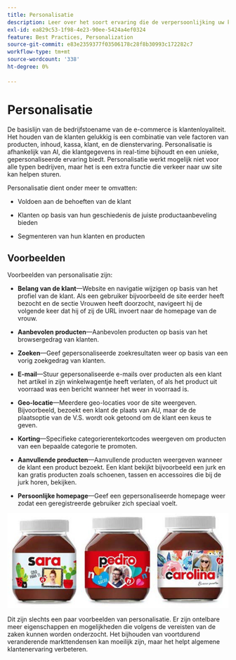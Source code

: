 ```yaml
---
title: Personalisatie
description: Leer over het soort ervaring die de verpersoonlijking uw klanten zou moeten verstrekken.
exl-id: ea829c53-1f98-4e23-90ee-5424a4ef0324
feature: Best Practices, Personalization
source-git-commit: e83e2359377f03506178c28f8b30993c172282c7
workflow-type: tm+mt
source-wordcount: '338'
ht-degree: 0%

---
```


# Personalisatie

De basislijn van de bedrijfstoename van de e-commerce is klantenloyaliteit. Het houden van de klanten gelukkig is een combinatie van vele factoren van producten, inhoud, kassa, klant, en de dienstervaring. Personalisatie is afhankelijk van AI, die klantgegevens in real-time bijhoudt en een unieke, gepersonaliseerde ervaring biedt. Personalisatie werkt mogelijk niet voor alle typen bedrijven, maar het is een extra functie die verkeer naar uw site kan helpen sturen.

Personalisatie dient onder meer te omvatten:

- Voldoen aan de behoeften van de klant

- Klanten op basis van hun geschiedenis de juiste productaanbeveling bieden

- Segmenteren van hun klanten en producten

## Voorbeelden

Voorbeelden van personalisatie zijn:

- **Belang van de klant**—Website en navigatie wijzigen op basis van het profiel van de klant. Als een gebruiker bijvoorbeeld de site eerder heeft bezocht en de sectie Vrouwen heeft doorzocht, navigeert hij de volgende keer dat hij of zij de URL invoert naar de homepage van de vrouw.

- **Aanbevolen producten**—Aanbevolen producten op basis van het browsergedrag van klanten.

- **Zoeken**—Geef gepersonaliseerde zoekresultaten weer op basis van een vorig zoekgedrag van klanten.

- **E-mail**—Stuur gepersonaliseerde e-mails over producten als een klant het artikel in zijn winkelwagentje heeft verlaten, of als het product uit voorraad was een bericht wanneer het weer in voorraad is.

- **Geo-locatie**—Meerdere geo-locaties voor de site weergeven. Bijvoorbeeld, bezoekt een klant de plaats van AU, maar de de plaatsoptie van de V.S. wordt ook getoond om de klant een keus te geven.

- **Korting**—Specifieke categorierentekortcodes weergeven om producten van een bepaalde categorie te promoten.

- **Aanvullende producten**—Aanvullende producten weergeven wanneer de klant een product bezoekt. Een klant bekijkt bijvoorbeeld een jurk en kan gratis producten zoals schoenen, tassen en accessoires die bij de jurk horen, bekijken.

- **Persoonlijke homepage**—Geef een gepersonaliseerde homepage weer zodat een geregistreerde gebruiker zich speciaal voelt.

![Voorbeeld van gepersonaliseerde producten](../../assets/playbooks/personalization-example.png)

Dit zijn slechts een paar voorbeelden van personalisatie. Er zijn ontelbare meer eigenschappen en mogelijkheden die volgens de vereisten van de zaken kunnen worden onderzocht. Het bijhouden van voortdurend veranderende markttendensen kan moeilijk zijn, maar het helpt algemene klantenervaring verbeteren.
